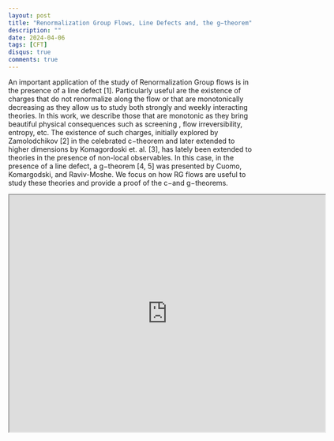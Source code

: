 ```yaml
---
layout: post
title: "Renormalization Group Flows, Line Defects and, the g−theorem"
description: ""
date: 2024-04-06
tags: [CFT]
disqus: true
comments: true
---
```



An important application of the study of Renormalization Group flows is in the presence of
a line defect [1]. Particularly useful are the existence of charges that do not renormalize along
the flow or that are monotonically decreasing as they allow us to study both strongly and weekly
interacting theories. In this work, we describe those that are monotonic as they bring beautiful
physical consequences such as screening <!--more-->, flow irreversibility, entropy, etc. The existence of such
charges, initially explored by Zamolodchikov [2] in the celebrated c−theorem and later extended to
higher dimensions by Komagordoski et. al. [3], has lately been extended to theories in the presence
of non-local observables. In this case, in the presence of a line defect, a g−theorem [4, 5] was
presented by Cuomo, Komargodski, and Raviv-Moshe. We focus on how RG flows are useful to
study these theories and provide a proof of the c−and g−theorems.

<div style="margin:0 auto;text-align:center">

<iframe src="https://drive.google.com/file/d/1rT7QmvK8thI3WqH-w4S3xKg4Wpy4VjtY/preview" width="640" height="480" allow="autoplay"></iframe>
</div>